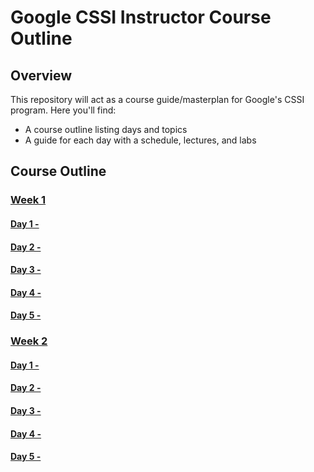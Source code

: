 # Google CSSI Instructor Course Outline

## Overview
This repository will act as a course guide/masterplan for Google's CSSI program. 
Here you'll find:

+ A course outline listing days and topics
+ A guide for each day with a schedule, lectures, and labs

## Course Outline

### [Week 1](week-1)

#### [Day 1 - ](week-1/day-1)

#### [Day 2 - ](week-1/day-2)

#### [Day 3 - ](week-1/day-3)

#### [Day 4 - ](week-1/day-4)

#### [Day 5 - ](week-1/day-5)

### [Week 2](week-2)

#### [Day 1 - ](week-2/day-1)

#### [Day 2 - ](week-2/day-2)

#### [Day 3 - ](week-2/day-3)

#### [Day 4 - ](week-2/day-4)

#### [Day 5 - ](week-2/day-5)